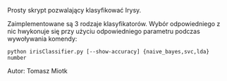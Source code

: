 Prosty skrypt pozwalający klasyfikować Irysy.

Zaimplementowane są 3 rodzaje klasyfikatorów. Wybór odpowiedniego z nic hwykonuje
się przy użyciu odpowiedniego parametru podczas wywoływania komendy:

```
python irisClassifier.py [--show-accuracy] {naive_bayes,svc,lda} number
```

Autor: Tomasz Miotk

